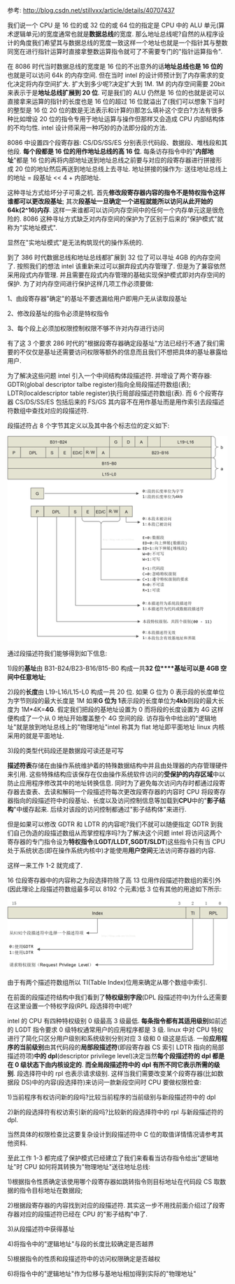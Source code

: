 参考:
http://blog.csdn.net/stillvxx/article/details/40707437

我们说一个 CPU 是 16 位的或 32 位的或 64 位的指定是 CPU 中的 ALU 单元(算术逻辑单元)的宽度通常也就是**数据总线**的宽度. 那么地址总线呢?自然的从程序设计的角度我们希望其与数据总线的宽度一致这样一个地址也就是一个指针其与整数同宽在进行指针运算时直接拿整数运算指令就可了不需要专门的"指针运算指令".

在 8086 时代当时数据总线的宽度是 16 位的不出意外的话**地址总线也是 16 位的**也就是可以访问 64k 的内存空间. 但在当时 intel 的设计师预计到了内存需求的变化决定将内存空间扩大. 扩大到多少呢?决定扩大到 1M. 1M 的内存空间需要 20bit 来表示于是**地址总线扩展到 20 位**. 可是我们的 ALU 仍然是 16 位的也就是说可以直接拿来运算的指针的长度也是 16 位的超过 16 位就溢出了(我们可以想象下当时的整型是 16 位 20 位的数是无法表示和计算的)那怎么填补这个空白?方法有很多种比如增设 20 位的指令专用于地址运算与操作但那样又会造成 CPU 内部结构体的不均匀性. intel 设计师采用一种巧妙的办法即分段的方法.

8086 中设置四个段寄存器: CS/DS/SS/ES 分别表示代码段、数据段、堆栈段和其他段. **每个段都是 16 位的用作地址总线的高 16 位**. 每条访存指令中的"**内部地址**"都是 16 位的再将内部地址送到地址总线之前要与对应的段寄存器进行拼接形成 20 位的地址然后再送到地址总线上去寻址. 地址拼接的操作为: 送往地址总线上的地址 = 段基址 << 4 + 内部地址.

这种寻址方式给坏分子可乘之机. 首先**修改段寄存器内容的指令不是特权指令这样谁都可以更改段基址**; 其次**段基址一旦确定一个进程就能所以访问从此开始的 64k(2^16)内存**. 这样一来谁都可以访问内存空间中的任何一个内存单元这是很危险的. 8086 这种寻址方式缺乏对内存空间的保护为了区别于后来的"保护模式"就称为"实地址模式".

显然在"实地址模式"是无法构筑现代的操作系统的.

到了 386 时代数据总线和地址总线都扩展到 32 位了可以寻址 4GB 的内存空间了. 按照我们的想法 intel 该重新来过可以摒弃段式内存管理了. 但是为了兼容依然采用段式内存管理. 并且需要在段式内存管理的基础实现保护模式即对内存空间的保护. 为了对内存空间进行保护这样几项工作必须要做:

1、由段寄存器"确定"的基址不要透漏给用户即用户无从读取段基址

2、修改段基址的指令必须是特权指令

3、每个段上必须加权限控制权限不够不许对内存进行访问

有了这 3 个要求 286 时代的"根据段寄存器确定段基址"方法已经行不通了我们需要的不仅仅是基址还需要访问权限等额外的信息而且我们不想把具体的基址暴露给用户.

为了解决这些问题 intel 引入一个中间结构体段描述符. 并增设了两个寄存器: GDTR(global descriptor talbe register)指向全局段描述符数组(表); LDTR(localdescriptor table register)执行局部段描述符数组(表). 而 6 个段寄存器 CS/DS/SS/ES 包括后来的 FS/GS 其内容不在用作基址而是用作索引去段描述符数组中查找对应的段描述符.

段描述符占 8 个字节其定义以及其中各个标志位的定义如下:

![image](images/segment_descriptor.jpg)

通过段描述符我们能够得到如下信息:

1)段的**基址**由 B31-B24/B23-B16/B15-B0 构成一共**32 位****基址可以是 4GB 空间中任意地址**;

2)段的**长度**由 L19-L16/L15-L0 构成一共 20 位. 如果 G 位为 0 表示段的长度单位为字节则段的最大长度是 1M 如果**G 位为 1**表示段的长度单位为**4kb**则段的最大长度为 1M*4K=**4G**. 假定我们把段的基地址设置为 0 而将段的长度设置为 4G 这样便构成了一个从 0 地址开始覆盖整个 4G 空间的段. 访存指令中给出的"逻辑地址"就是放到地址总线上的"物理地址"intel 称其为 flat 地址即平面地址 linux 内核采用的就是平面地址.

3)段的类型代码段还是数据段可读还是可写

**描述符表**存储在由操作系统维护着的特殊数据结构中并且由处理器的内存管理硬件来引用. 这些特殊结构应该保存在仅由操作系统软件访问的**受保护的内存区域**中以防止应用程序修改其中的地址转换信息. 同时为了避免每次访问内存时都通过段寄存器去查表、去读和解码一个段描述符每次更改段寄存器的内容时 CPU 将段寄存器指向的段描述符中的段基址、长度以及访问控制信息等加载到**CPU**中的"**影子结构**"中缓存起来. 后续对该段的访问控制都通过"影子结构体"来进行.

但是如果可以修改 GDTR 和 LDTR 的内容呢?我们不就可以随便指定 GDTR 到我们自己伪造的段描述数组从而掌控程序吗?为了解决这个问题 intel 将访问这两个寄存器的专门指令设为**特权指令**(**LGDT/LLDT,SGDT/SLDT**)这些指令只有当 CPU 处于系统状态(即在操作系统内核中)才能使用**用户空间**无法访问寄存器的内容.

这样一来工作 1-2 就完成了.

16 位段寄存器中的内容称之为段选择符除了高 13 位用作段描述符数组的索引外(因此理论上段描述符数组最多可以 8192 个元素)低 3 位有其他的用途如下所示:

![image](images/segment_selector.jpg)

由于有两个描述符数组所以 TI(Table Index)位用来确定从哪个数组中索引.

在前面的段描述符结构中我们看到了**特权级别字段**(DPL 段描述符中)为什么还需要在这里设置一个特权字段(RPL 段选择符中)呢?

intel 的 CPU 有四种特权级别 0 级最高 3 级最低. **每条指令都有其适用级别**如前述的 LGDT 指令要求 0 级特权通常用户的应用程序都是 3 级. linux 中对 CPU 特权进行了简化只区分用户级别和系统级别分别对应 3 级和 0 级这是后话. 一般**应用程序的当前级别**由其代码段的**局部段描述符**(即段寄存器 CS 索引 LDTR 指向的局部描述符项)**中的 dpl**(descriptor privilege level)决定当然**每个段描述符的 dpl 都是在 0 级状态下由内核设定的**. **而全局段描述符中的 dpl 有所不同它表示所需的级别**. 段选择符中的 rpl 也表示请求级别. 这样当我们需要改变某个段寄存器(比如数据段 DS)中的内容(段选择符)来访问一款新段空间时 CPU 要做权限检查:

1)当前程序有权访问新的段吗?比较当前程序的当前级别与新段描述符中的 dpl

2)新的段选择符有权访索引新的段吗?比较新的段选择符中的 rpl 与新段描述符的 dpl.

当然具体的权限检查比这要复杂设计到段描述符中 C 位的取值详情情况请参考其他资料.

至此工作 1-3 都完成了保护模式已经建立了我们来看看当访存指令给出"逻辑地址"时 CPU 如何将其转换为"物理地址"送往地址总线:

1)根据指令性质确定该使用哪个段寄存器如跳转指令则目标地址在代码段 CS 取数据的指令目标地址在数据段;

2)根据段寄存器的内容找到对应的段描述符. 其实这一步不用找前面介绍过了段寄存器对应的段描述符已经在 CPU 的"影子结构"中了.

3)从段描述符中获得基址

4)将指令中的"逻辑地址"与段的长度比较确定是否越界

5)根据指令的性质和段描述符中的访问权限确定是否越权

6)将指令中的"逻辑地址"作为位移与基地址相加得到实际的"物理地址"